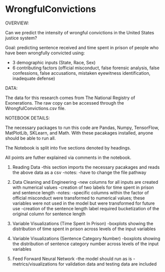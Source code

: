# WrongfulConvictions

OVERVIEW:

Can we predict the intensity of wrongful convictions in the United States justice system?

Goal: predicting sentence received and time spent in prison of people who have been wrongfully convicted using:
  - 3 demographic inputs (State, Race, Sex)
  - 6 contributing factors (official misconduct, false forensic analysis, false confessions, false accusations, mistaken eyewitness identification, inadequate defense)

DATA:

The data for this research comes from The National Registry of Exonerations. The raw copy can be accessed through the WrongfulConvictions.csv file.

NOTEBOOK DETAILS:

The necessary packages to run this code are Pandas, Numpy, TensorFlow, MatPlotLib, SKLearn, and Math.
With these pacakages installed, anyone should be able to run all.

The Notebook is split into five sections denoted by headings.

All points are futher explained via comments in the notebook.

1) Reading Data
   -this section imports the necessary pacakages and reads the above data as a csv
   -notes:
       -have to change the file pathway

2) Data Cleaning and Engineering
   -new columns for all inputs are created with numerical values
   -creation of two labels for time spent in prison and sentence length
   -notes:
       -specific columns within the factor of official misconduct were transformed to numerical values; these variables were not used in the model but were transformed for future use
       -creation of the sentence length label required bucketization of the original column for sentence length

3) Variable Visualizations (Time Spent In Prison)
   -boxplots showing the distribution of time spent in prison across levels of the input variables

4) Variable Visualizations (Sentence Category Number)
   -boxplots showing the distribution of sentence category number across levels of the input variables

5) Feed Forward Neural Network
   -the model should run as is
   -metrics/visualizations for validation data and testing data are included


   
  
